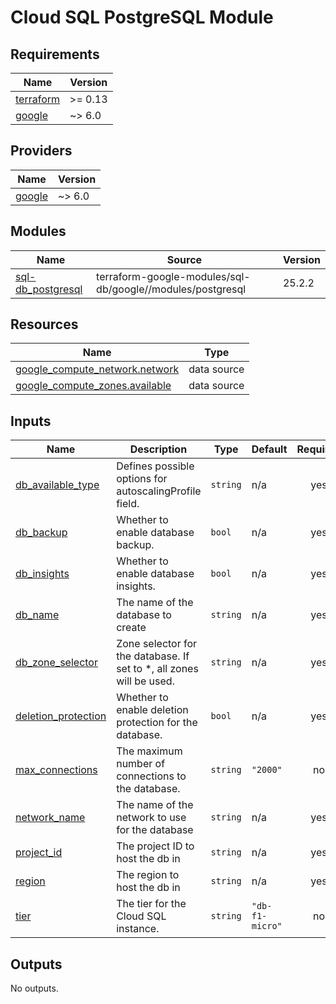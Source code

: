 # Cloud SQL PostgreSQL Module

<!-- BEGIN_TF_DOCS -->
## Requirements

| Name | Version |
|------|---------|
| <a name="requirement_terraform"></a> [terraform](#requirement\_terraform) | >= 0.13 |
| <a name="requirement_google"></a> [google](#requirement\_google) | ~> 6.0 |

## Providers

| Name | Version |
|------|---------|
| <a name="provider_google"></a> [google](#provider\_google) | ~> 6.0 |

## Modules

| Name | Source | Version |
|------|--------|---------|
| <a name="module_sql-db_postgresql"></a> [sql-db\_postgresql](#module\_sql-db\_postgresql) | terraform-google-modules/sql-db/google//modules/postgresql | 25.2.2 |

## Resources

| Name | Type |
|------|------|
| [google_compute_network.network](https://registry.terraform.io/providers/hashicorp/google/latest/docs/data-sources/compute_network) | data source |
| [google_compute_zones.available](https://registry.terraform.io/providers/hashicorp/google/latest/docs/data-sources/compute_zones) | data source |

## Inputs

| Name | Description | Type | Default | Required |
|------|-------------|------|---------|:--------:|
| <a name="input_db_available_type"></a> [db\_available\_type](#input\_db\_available\_type) | Defines possible options for autoscalingProfile field. | `string` | n/a | yes |
| <a name="input_db_backup"></a> [db\_backup](#input\_db\_backup) | Whether to enable database backup. | `bool` | n/a | yes |
| <a name="input_db_insights"></a> [db\_insights](#input\_db\_insights) | Whether to enable database insights. | `bool` | n/a | yes |
| <a name="input_db_name"></a> [db\_name](#input\_db\_name) | The name of the database to create | `string` | n/a | yes |
| <a name="input_db_zone_selector"></a> [db\_zone\_selector](#input\_db\_zone\_selector) | Zone selector for the database. If set to *, all zones will be used. | `string` | n/a | yes |
| <a name="input_deletion_protection"></a> [deletion\_protection](#input\_deletion\_protection) | Whether to enable deletion protection for the database. | `bool` | n/a | yes |
| <a name="input_max_connections"></a> [max\_connections](#input\_max\_connections) | The maximum number of connections to the database. | `string` | `"2000"` | no |
| <a name="input_network_name"></a> [network\_name](#input\_network\_name) | The name of the network to use for the database | `string` | n/a | yes |
| <a name="input_project_id"></a> [project\_id](#input\_project\_id) | The project ID to host the db in | `string` | n/a | yes |
| <a name="input_region"></a> [region](#input\_region) | The region to host the db in | `string` | n/a | yes |
| <a name="input_tier"></a> [tier](#input\_tier) | The tier for the Cloud SQL instance. | `string` | `"db-f1-micro"` | no |

## Outputs

No outputs.
<!-- END_TF_DOCS -->
